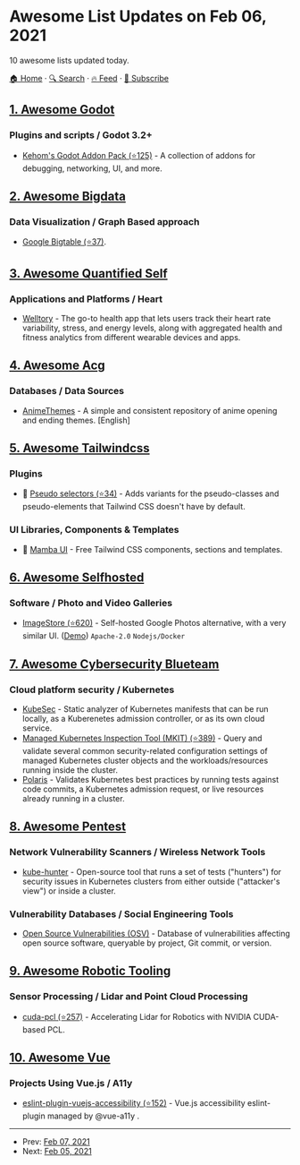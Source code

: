 # Awesome List Updates on Feb 06, 2021

10 awesome lists updated today.

[🏠 Home](/README.md) · [🔍 Search](https://test.trackawesomelist.com/search/) · [🔥 Feed](https://test.trackawesomelist.com/rss.xml) · [📮 Subscribe](https://trackawesomelist.us17.list-manage.com/subscribe?u=d2f0117aa829c83a63ec63c2f&id=36a103854c)



## [1. Awesome Godot](/content/godotengine/awesome-godot/README.md)

### Plugins and scripts / Godot 3.2+

*   [Kehom's Godot Addon Pack (⭐125)](https://github.com/Kehom/GodotAddonPack) - A collection of addons for debugging, networking, UI, and more.

## [2. Awesome Bigdata](/content/newTendermint/awesome-bigdata/README.md)

### Data Visualization / Graph Based approach

*   [Google Bigtable (⭐37)](https://github.com/zrosenbauer/awesome-bigtable).

## [3. Awesome Quantified Self](/content/woop/awesome-quantified-self/README.md)

### Applications and Platforms / Heart

*   [Welltory](https://www.welltory.com/) - The go-to health app that lets users track their heart rate variability, stress, and energy levels, along with aggregated health and fitness analytics from different wearable devices and apps.

## [4. Awesome Acg](/content/soruly/awesome-acg/README.md)

### Databases / Data Sources

*   [AnimeThemes](https://animethemes.moe) - A simple and consistent repository of anime opening and ending themes. \[English]

## [5. Awesome Tailwindcss](/content/aniftyco/awesome-tailwindcss/README.md)

### Plugins

*   🧬 [Pseudo selectors (⭐34)](https://github.com/Microwawe/tailwindcss-pseudo-selectors) - Adds variants for the pseudo-classes and pseudo-elements that Tailwind CSS doesn't have by default.

### UI Libraries, Components & Templates

*   🧩 [Mamba UI](https://mambaui.com) - Free Tailwind CSS components, sections and templates.

## [6. Awesome Selfhosted](/content/awesome-selfhosted/awesome-selfhosted/README.md)

### Software / Photo and Video Galleries

*   [ImageStore (⭐620)](https://github.com/gregordr/ImageStore) - Self-hosted Google Photos alternative, with a very similar UI. ([Demo](https://gregordr.github.io/ImageStore/)) `Apache-2.0` `Nodejs/Docker`

## [7. Awesome Cybersecurity Blueteam](/content/fabacab/awesome-cybersecurity-blueteam/README.md)

### Cloud platform security / Kubernetes

*   [KubeSec](https://kubesec.io/) - Static analyzer of Kubernetes manifests that can be run locally, as a Kuberenetes admission controller, or as its own cloud service.
*   [Managed Kubernetes Inspection Tool (MKIT) (⭐389)](https://github.com/darkbitio/mkit) - Query and validate several common security-related configuration settings of managed Kubernetes cluster objects and the workloads/resources running inside the cluster.
*   [Polaris](https://polaris.docs.fairwinds.com/) - Validates Kubernetes best practices by running tests against code commits, a Kubernetes admission request, or live resources already running in a cluster.

## [8. Awesome Pentest](/content/enaqx/awesome-pentest/README.md)

### Network Vulnerability Scanners / Wireless Network Tools

*   [kube-hunter](https://kube-hunter.aquasec.com/) - Open-source tool that runs a set of tests ("hunters") for security issues in Kubernetes clusters from either outside ("attacker's view") or inside a cluster.

### Vulnerability Databases / Social Engineering Tools

*   [Open Source Vulnerabilities (OSV)](https://osv.dev/) - Database of vulnerabilities affecting open source software, queryable by project, Git commit, or version.

## [9. Awesome Robotic Tooling](/content/protontypes/awesome-robotic-tooling/README.md)

### Sensor Processing / Lidar and Point Cloud Processing

*   [cuda-pcl (⭐257)](https://github.com/NVIDIA-AI-IOT/cuda-pcl) - Accelerating Lidar for Robotics with NVIDIA CUDA-based PCL.

## [10. Awesome Vue](/content/vuejs/awesome-vue/README.md)

### Projects Using Vue.js / A11y

*   [eslint-plugin-vuejs-accessibility (⭐152)](https://github.com/vue-a11y/eslint-plugin-vuejs-accessibility) - Vue.js accessibility eslint-plugin managed by @vue-a11y .

---

- Prev: [Feb 07, 2021](/content/2021/02/07/README.md)
- Next: [Feb 05, 2021](/content/2021/02/05/README.md)